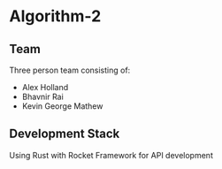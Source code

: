 # Algorithm-2

## Team

Three person team consisting of:
* Alex Holland
* Bhavnir Rai
* Kevin George Mathew

## Development Stack

Using Rust with Rocket Framework for API development


